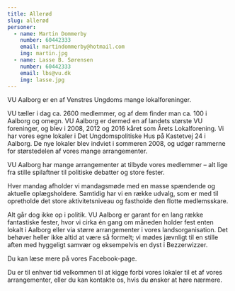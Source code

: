 ```yaml
---
title: Allerød
slug: allerød
personer:
  - name: Martin Dommerby
    number: 60442333
    email: martindommerby@hotmail.com
    img: martin.jpg
  - name: Lasse B. Sørensen
    number: 60442333
    email: lbs@vu.dk
    img: lasse.jpg
---
```

VU Aalborg er en af Venstres Ungdoms mange lokalforeninger.

VU tæller i dag ca. 2600 medlemmer, og af dem finder man ca. 100 i Aalborg og omegn. VU Aalborg er dermed en af landets største VU foreninger, og blev i 2008, 2012 og 2016 kåret som Årets Lokalforening.
Vi har vores egne lokaler i Det Ungdomspolitiske Hus på Kastetvej 24 i Aalborg. De nye lokaler blev indviet i sommeren 2008, og udgør rammerne for størstedelen af vores mange arrangementer.

VU Aalborg har mange arrangementer at tilbyde vores medlemmer – alt lige fra stille spilaftner til politiske debatter og store fester.

Hver mandag afholder vi mandagsmøde med en masse spændende og aktuelle oplægsholdere. Samtidig har vi en række udvalg, som er med til opretholde det store aktivitetsniveau og fastholde den flotte medlemsskare.

Alt går dog ikke op i politik. VU Aalborg er garant for en lang række fantastiske fester, hvor vi cirka én gang om måneden holder fest enten lokalt i Aalborg eller via større arrangementer i vores landsorganisation. Det behøver heller ikke altid at være så formelt; vi mødes jævnligt til en stille aften med hyggeligt samvær og eksempelvis en dyst i Bezzerwizzer.

Du kan læse mere på vores Facebook-page.

Du er til enhver tid velkommen til at kigge forbi vores lokaler til et af vores arrangementer, eller du kan kontakte os, hvis du ønsker at høre nærmere.